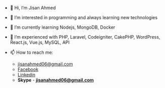 - 👋 Hi, I’m Jisan Ahmed
- 👀 I’m interested in programming and always learning new technologies 
- 🌱 I’m currently learning Nodejs, MongoDB, Docker
- 💞️ I’m experienced with PHP, Laravel, Codeigniter, CakePHP, WordPress, React.js, Vue.js, MySQL, API
- 📫 How to reach me:

  - jisanahmed06@gmail.com
  - <a target="_blank" href="https://www.facebook.com/profile.php?id=100004408038864">Facebook</a>
  - <a target="_blank" href="https://www.linkedin.com/in/jisan-ahmed-a93b611aa/">Linkedin</a>
  - <strong>Skype</strong> - <strong>jisanahmed06@gmail.com</strong>

<!---
jisan06/jisan06 is a ✨ special ✨ repository because its `README.md` (this file) appears on your GitHub profile.
You can click the Preview link to take a look at your changes.
--->

